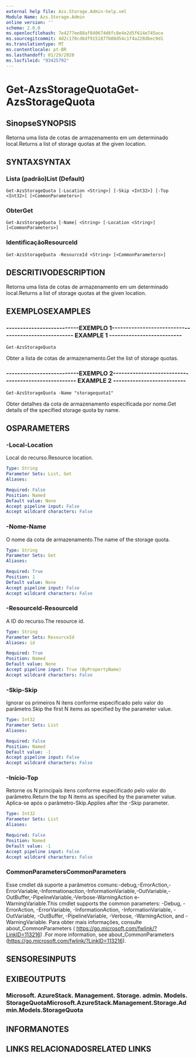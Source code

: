 ```yaml
---
external help file: Azs.Storage.Admin-help.xml
Module Name: Azs.Storage.Admin
online version: ''
schema: 2.0.0
ms.openlocfilehash: 7e4277ee88af840674d6fc8e4e2d5f614e745ace
ms.sourcegitcommit: 4d2c178cd6df9151877b08d54c1f4a228dbec9d1
ms.translationtype: MT
ms.contentlocale: pt-BR
ms.lasthandoff: 01/29/2020
ms.locfileid: "93425792"
---
```

# <span data-ttu-id="fce94-101">Get-AzsStorageQuota</span><span class="sxs-lookup"><span data-stu-id="fce94-101">Get-AzsStorageQuota</span></span>

## <span data-ttu-id="fce94-102">Sinopse</span><span class="sxs-lookup"><span data-stu-id="fce94-102">SYNOPSIS</span></span>
<span data-ttu-id="fce94-103">Retorna uma lista de cotas de armazenamento em um determinado local.</span><span class="sxs-lookup"><span data-stu-id="fce94-103">Returns a list of storage quotas at the given location.</span></span>

## <span data-ttu-id="fce94-104">SYNTAX</span><span class="sxs-lookup"><span data-stu-id="fce94-104">SYNTAX</span></span>

### <span data-ttu-id="fce94-105">Lista (padrão)</span><span class="sxs-lookup"><span data-stu-id="fce94-105">List (Default)</span></span>
```
Get-AzsStorageQuota [-Location <String>] [-Skip <Int32>] [-Top <Int32>] [<CommonParameters>]
```

### <span data-ttu-id="fce94-106">Obter</span><span class="sxs-lookup"><span data-stu-id="fce94-106">Get</span></span>
```
Get-AzsStorageQuota [-Name] <String> [-Location <String>] [<CommonParameters>]
```

### <span data-ttu-id="fce94-107">Identificação</span><span class="sxs-lookup"><span data-stu-id="fce94-107">ResourceId</span></span>
```
Get-AzsStorageQuota -ResourceId <String> [<CommonParameters>]
```

## <span data-ttu-id="fce94-108">DESCRITIVO</span><span class="sxs-lookup"><span data-stu-id="fce94-108">DESCRIPTION</span></span>
<span data-ttu-id="fce94-109">Retorna uma lista de cotas de armazenamento em um determinado local.</span><span class="sxs-lookup"><span data-stu-id="fce94-109">Returns a list of storage quotas at the given location.</span></span>

## <span data-ttu-id="fce94-110">EXEMPLOS</span><span class="sxs-lookup"><span data-stu-id="fce94-110">EXAMPLES</span></span>

### <span data-ttu-id="fce94-111">--------------------------EXEMPLO 1--------------------------</span><span class="sxs-lookup"><span data-stu-id="fce94-111">-------------------------- EXAMPLE 1 --------------------------</span></span>
```
Get-AzsStorageQuota
```

<span data-ttu-id="fce94-112">Obter a lista de cotas de armazenamento.</span><span class="sxs-lookup"><span data-stu-id="fce94-112">Get the list of storage quotas.</span></span>

### <span data-ttu-id="fce94-113">--------------------------EXEMPLO 2--------------------------</span><span class="sxs-lookup"><span data-stu-id="fce94-113">-------------------------- EXAMPLE 2 --------------------------</span></span>
```
Get-AzsStorageQuota -Name "storagequota1"
```

<span data-ttu-id="fce94-114">Obter detalhes da cota de armazenamento especificada por nome.</span><span class="sxs-lookup"><span data-stu-id="fce94-114">Get details of the specified storage quota by name.</span></span>

## <span data-ttu-id="fce94-115">OS</span><span class="sxs-lookup"><span data-stu-id="fce94-115">PARAMETERS</span></span>

### <span data-ttu-id="fce94-116">-Local</span><span class="sxs-lookup"><span data-stu-id="fce94-116">-Location</span></span>
<span data-ttu-id="fce94-117">Local do recurso.</span><span class="sxs-lookup"><span data-stu-id="fce94-117">Resource location.</span></span>

```yaml
Type: String
Parameter Sets: List, Get
Aliases: 

Required: False
Position: Named
Default value: None
Accept pipeline input: False
Accept wildcard characters: False
```

### <span data-ttu-id="fce94-118">-Nome</span><span class="sxs-lookup"><span data-stu-id="fce94-118">-Name</span></span>
<span data-ttu-id="fce94-119">O nome da cota de armazenamento.</span><span class="sxs-lookup"><span data-stu-id="fce94-119">The name of the storage quota.</span></span>

```yaml
Type: String
Parameter Sets: Get
Aliases: 

Required: True
Position: 1
Default value: None
Accept pipeline input: False
Accept wildcard characters: False
```

### <span data-ttu-id="fce94-120">-ResourceId</span><span class="sxs-lookup"><span data-stu-id="fce94-120">-ResourceId</span></span>
<span data-ttu-id="fce94-121">A ID do recurso.</span><span class="sxs-lookup"><span data-stu-id="fce94-121">The resource id.</span></span>

```yaml
Type: String
Parameter Sets: ResourceId
Aliases: id

Required: True
Position: Named
Default value: None
Accept pipeline input: True (ByPropertyName)
Accept wildcard characters: False
```

### <span data-ttu-id="fce94-122">-Skip</span><span class="sxs-lookup"><span data-stu-id="fce94-122">-Skip</span></span>
<span data-ttu-id="fce94-123">Ignorar os primeiros N itens conforme especificado pelo valor do parâmetro.</span><span class="sxs-lookup"><span data-stu-id="fce94-123">Skip the first N items as specified by the parameter value.</span></span>

```yaml
Type: Int32
Parameter Sets: List
Aliases: 

Required: False
Position: Named
Default value: -1
Accept pipeline input: False
Accept wildcard characters: False
```

### <span data-ttu-id="fce94-124">-Início</span><span class="sxs-lookup"><span data-stu-id="fce94-124">-Top</span></span>
<span data-ttu-id="fce94-125">Retorne os N principais itens conforme especificado pelo valor do parâmetro.</span><span class="sxs-lookup"><span data-stu-id="fce94-125">Return the top N items as specified by the parameter value.</span></span>
<span data-ttu-id="fce94-126">Aplica-se após o parâmetro-Skip.</span><span class="sxs-lookup"><span data-stu-id="fce94-126">Applies after the -Skip parameter.</span></span>

```yaml
Type: Int32
Parameter Sets: List
Aliases: 

Required: False
Position: Named
Default value: -1
Accept pipeline input: False
Accept wildcard characters: False
```

### <span data-ttu-id="fce94-127">CommonParameters</span><span class="sxs-lookup"><span data-stu-id="fce94-127">CommonParameters</span></span>
<span data-ttu-id="fce94-128">Esse cmdlet dá suporte a parâmetros comuns:-debug,-ErrorAction,-ErrorVariable,-Informationaction,-InformationVariable,-OutVariable,-OutBuffer,-PipelineVariable,-Verbose-WarningAction e-WarningVariable.</span><span class="sxs-lookup"><span data-stu-id="fce94-128">This cmdlet supports the common parameters: -Debug, -ErrorAction, -ErrorVariable, -InformationAction, -InformationVariable, -OutVariable, -OutBuffer, -PipelineVariable, -Verbose, -WarningAction, and -WarningVariable.</span></span> <span data-ttu-id="fce94-129">Para obter mais informações, consulte about_CommonParameters ( https://go.microsoft.com/fwlink/?LinkID=113216) .</span><span class="sxs-lookup"><span data-stu-id="fce94-129">For more information, see about_CommonParameters (https://go.microsoft.com/fwlink/?LinkID=113216).</span></span>

## <span data-ttu-id="fce94-130">SENSORES</span><span class="sxs-lookup"><span data-stu-id="fce94-130">INPUTS</span></span>

## <span data-ttu-id="fce94-131">EXIBE</span><span class="sxs-lookup"><span data-stu-id="fce94-131">OUTPUTS</span></span>

### <span data-ttu-id="fce94-132">Microsoft. AzureStack. Management. Storage. admin. Models. StorageQuota</span><span class="sxs-lookup"><span data-stu-id="fce94-132">Microsoft.AzureStack.Management.Storage.Admin.Models.StorageQuota</span></span>

## <span data-ttu-id="fce94-133">INFORMA</span><span class="sxs-lookup"><span data-stu-id="fce94-133">NOTES</span></span>

## <span data-ttu-id="fce94-134">LINKS RELACIONADOS</span><span class="sxs-lookup"><span data-stu-id="fce94-134">RELATED LINKS</span></span>

